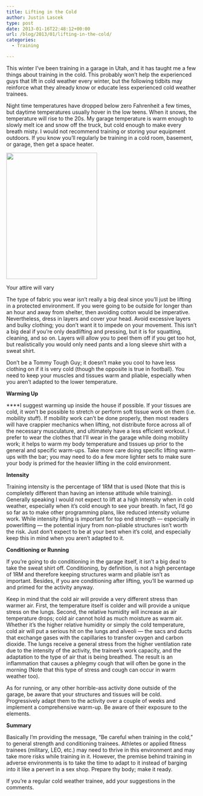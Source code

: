 ```yaml
---
title: Lifting in the Cold
author: Justin Lascek
type: post
date: 2013-01-16T22:48:12+00:00
url: /blog/2013/01/lifting-in-the-cold/
categories:
  - Training

---
```

This winter I&#8217;ve been training in a garage in Utah, and it has taught me a few things about training in the cold. This probably won&#8217;t help the experienced guys that lift in cold weather every winter, but the following tidbits may reinforce what they already know or educate less experienced cold weather trainees.

Night time temperatures have dropped below zero Fahrenheit a few times, but daytime temperatures usually hover in the low teens. When it snows, the temperature will rise to the 20s. My garage temperature is warm enough to slowly melt ice and snow off the truck, but cold enough to make every breath misty. I would not recommend training or storing your equipment outdoors. If you know you&#8217;ll regularly be training in a cold room, basement, or garage, then get a space heater.

<div id="attachment_5141" style="width: 250px" class="wp-caption alignright">
  <a href="/2011/08/ff_silver_warrior1.jpg"><img aria-describedby="caption-attachment-5141" data-attachment-id="5141" data-permalink="/blog/2011/08/some-things-are-meant-to-be-seen/ff_silver_warrior-2/" data-orig-file="/2011/08/ff_silver_warrior1.jpg" data-orig-size="300,417" data-comments-opened="1" data-image-meta="{&quot;aperture&quot;:&quot;0&quot;,&quot;credit&quot;:&quot;&quot;,&quot;camera&quot;:&quot;&quot;,&quot;caption&quot;:&quot;&quot;,&quot;created_timestamp&quot;:&quot;0&quot;,&quot;copyright&quot;:&quot;&quot;,&quot;focal_length&quot;:&quot;0&quot;,&quot;iso&quot;:&quot;0&quot;,&quot;shutter_speed&quot;:&quot;0&quot;,&quot;title&quot;:&quot;&quot;}" data-image-title="ff_silver_warrior" data-image-description="" data-medium-file="/2011/08/ff_silver_warrior1.jpg" data-large-file="/2011/08/ff_silver_warrior1.jpg" class=" wp-image-5141" title="ff_silver_warrior" src="/2011/08/ff_silver_warrior1.jpg" alt="" width="240" height="334" /></a>
  
  <p id="caption-attachment-5141" class="wp-caption-text">
    Your attire will vary
  </p>
</div>

The type of fabric you wear isn&#8217;t really a big deal since you&#8217;ll just be lifting in a protected environment. If you were going to be outside for longer than an hour and away from shelter, then avoiding cotton would be imperative. Nevertheless, dress in layers and cover your head. Avoid excessive layers and bulky clothing; you don&#8217;t want it to impede on your movement. This isn&#8217;t a big deal if you&#8217;re only deadlifting and pressing, but it is for squatting, cleaning, and so on. Layers will allow you to peel them off if you get too hot, but realistically you would only need pants and a long sleeve shirt with a sweat shirt.

Don&#8217;t be a Tommy Tough Guy; it doesn&#8217;t make you cool to have less clothing on if it is very cold (though the opposite is true in football). You need to keep your muscles and tissues warm and pliable, especially when you aren&#8217;t adapted to the lower temperature.

**Warming Up**

****I suggest warming up inside the house if possible. If your tissues are cold, it won&#8217;t be possible to stretch or perform soft tissue work on them (i.e. mobility stuff). If mobility work can&#8217;t be done properly, then most readers will have crappier mechanics when lifting, not distribute force across all of the necessary musculature, and ultimately have a less efficient workout. I prefer to wear the clothes that I&#8217;ll wear in the garage while doing mobility work; it helps to warm my body temperature and tissues up prior to the general and specific warm-ups. Take more care doing specific lifting warm-ups with the bar; you may need to do a few more lighter sets to make sure your body is primed for the heavier lifting in the cold environment.

**Intensity**

Training intensity is the percentage of 1RM that is used (Note that this is completely different than having an intense attitude while training). Generally speaking I would not expect to lift at a high intensity when in cold weather, especially when it&#8217;s cold enough to see your breath. In fact, I&#8217;d go so far as to make other programming plans, like reduced intensity volume work. While intensity lifting is important for top end strength &#8212; especially in powerlifting &#8212; the potential injury from non-pliable structures isn&#8217;t worth the risk. Just don&#8217;t expect to be at your best when it&#8217;s cold, and especially keep this in mind when you aren&#8217;t adapted to it.

**Conditioning or Running**

If you&#8217;re going to do conditioning in the garage itself, it isn&#8217;t a big deal to take the sweat shirt off. Conditioning, by definition, is not a high percentage of 1RM and therefore keeping structures warm and pliable isn&#8217;t as important. Besides, if you are conditioning after lifting, you&#8217;ll be warmed up and primed for the activity anyway.

Keep in mind that the cold air will provide a very different stress than warmer air. First, the temperature itself is colder and will provide a unique stress on the lungs. Second, the relative humidity will increase as air temperature drops; cold air cannot hold as much moisture as warm air. Whether it&#8217;s the higher relative humidity or simply the cold temperature, cold air will put a serious hit on the lungs and alveoli &#8212; the sacs and ducts that exchange gases with the capillaries to transfer oxygen and carbon dioxide. The lungs receive a general stress from the higher ventilation rate due to the intensity of the activity, the trainee&#8217;s work capacity, and the adaptation to the type of air that is being breathed. The result is an inflammation that causes a phlegmy cough that will often be gone in the morning (Note that this type of stress and cough can occur in warm weather too).

As for running, or any other horrible-ass activity done outside of the garage, be aware that your structures and tissues will be cold. Progressively adapt them to the activity over a couple of weeks and implement a comprehensive warm-up. Be aware of their exposure to the elements.

**Summary**

Basically I&#8217;m providing the message, &#8220;Be careful when training in the cold,&#8221; to general strength and conditioning trainees. Athletes or applied fitness trainees (military, LEO, etc.) may need to thrive in this environment and may take more risks while training in it. However, the premise behind training in adverse environments is to take the time to adapt to it instead of barging into it like a pervert in a sex shop. Prepare thy body; make it ready.

If you&#8217;re a regular cold weather trainee, add your suggestions in the comments.
